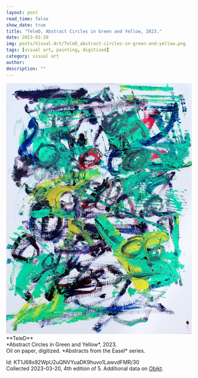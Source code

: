 ```yaml
---
layout: post
read_time: false
show_date: true
title: "TeleD, Abstract Circles in Green and Yellow, 2023."
date: 2023-03-20
img: posts/Visual-Art/TeleD_abstract-circles-in-green-and-yellow.png
tags: [visual art, painting, digitized]
category: visual art
author: 
description: ""
---
```


<img src='./assets/img/posts/Visual-Art/TeleD_abstract-circles-in-green-and-yellow.png'>

<br>
**TeleD**
<br>*Abstract Circles in Green and Yellow*, 2023.
<br>Oil on paper, digitized. *Abstracts from the Easel* series.

 <div class="page-separator"></div>

Id: KT1J68s92WpU2uQNVYuaDK9huvo1LawvdFMR/30
<br>Collected 2023-03-20, 4th edition of 5. Additional data on [Objkt](https://objkt.com/tokens/KT1J68s92WpU2uQNVYuaDK9huvo1LawvdFMR/30).
